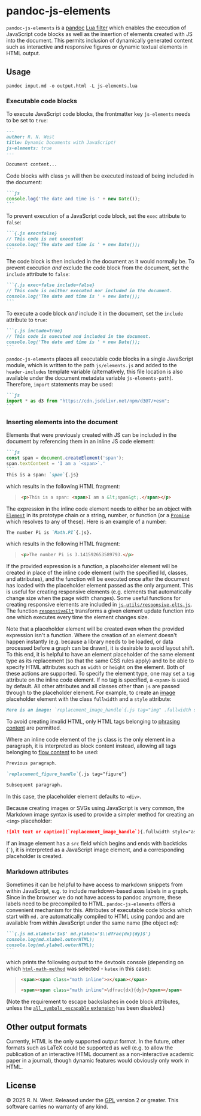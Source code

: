 # pandoc-js-elements

`pandoc-js-elements` is a [pandoc](https://pandoc.org/) [Lua filter](https://pandoc.org/lua-filters.html) which enables the execution of JavaScript code blocks as well as the insertion of elements created with JS into the document. This permits inclusion of dynamically generated content such as interactive and responsive figures or dynamic textual elements in HTML output.


## Usage

```console
pandoc input.md -o output.html -L js-elements.lua
```

### Executable code blocks

To execute JavaScript code blocks, the frontmatter key `js-elements` needs to be set
to `true`:
```md
---
author: R. N. West
title: Dynamic Documents with JavaScript!
js-elements: true
---

Document content...
```
Code blocks with class `js` will then be executed instead of being included in the document:
````md
```js
console.log('The date and time is ' + new Date());
```
````
To prevent execution of a JavaScript code block, set the `exec` attribute to `false`:
````md
```{.js exec=false}
// This code is not executed!
console.log('The date and time is ' + new Date());
```
````
The code block is then included in the document as it would normally be. To prevent execution *and* exclude the code block from the document, set the `include` attribute to `false`:
````md
```{.js exec=false include=false}
// This code is neither executed nor included in the document.
console.log('The date and time is ' + new Date());
```
````
To execute a code block *and* include it in the document, set the `include` attribute to `true`:
````md
```{.js include=true}
// This code is executed and included in the document.
console.log('The date and time is ' + new Date());
```
````
`pandoc-js-elements` places all executable code blocks in a single JavaScript module, which is written to the path `js/elements.js` and added to the `header-includes` template variable (alternatively, this file location is also available under the document metadata variable `js-elements-path`). Therefore, `import` statements may be used:
````md
```js
import * as d3 from "https://cdn.jsdelivr.net/npm/d3@7/+esm";
```
````


### Inserting elements into the document

Elements that were previously created with JS can be included in the document by referencing them in an inline JS code element:
````md
```js
const span = document.createElement('span');
span.textContent = 'I am a `<span>`.'
```
This is a span: `span`{.js}
````
which results in the following HTML fragment:
> ```html
> <p>This is a span: <span>I am a &lt;span&gt;.</span></p>
> ```
The expression in the inline code element needs to either be an object with [`Element`](https://developer.mozilla.org/en-US/docs/Web/API/Element) in its prototype chain or a string, number, or function (or a [`Promise`](https://developer.mozilla.org/en-US/docs/Web/JavaScript/Reference/Global_Objects/Promise) which resolves to any of these). Here is an example of a number:
```md
The number Pi is `Math.PI`{.js}.
```
which results in the following HTML fragment:
> ```html
> <p>The number Pi is 3.141592653589793.</p>
> ```
If the provided expression is a function, a placeholder element will be created in place of the inline code element (with the specified Id, classes, and attributes), and the function will be executed once after the document has loaded with the placeholder element passed as the only argument. This is useful for creating responsive elements (e.g. elements that automatically change size when the page width changes). Some useful functions for creating responsive elements are included in [`js-utils/responsive-elts.js`](js-utils/responsive-elts.js). The function [`responsiveElt`](https://github.com/rnwst/pandoc-js-elements/blob/master/js-utils/responsive-elts.js#L77) transforms a given element update function into one which executes every time the element changes size.

Note that a placeholder element will be created even when the provided expression isn't a function. Where the creation of an element doesn't happen instantly (e.g. because a library needs to be loaded, or data processed before a graph can be drawn), it is desirable to avoid layout shift. To this end, it is helpful to have an element placeholder of the same element type as its replacement (so that the same CSS rules apply) and to be able to specify HTML attributes such as `width` or `height` on the element. Both of these actions are supported. To specify the element type, one may set a `tag` attribute on the inline code element. If no tag is specified, a `<span>` is used by default. All other attributes and all classes other than `js` are passed through to the placeholder element. For example, to create an [image](https://developer.mozilla.org/en-US/docs/Web/HTML/Reference/Elements/img) placeholder element with the class `fullwidth` and a `style` attribute:
```markdown
Here is an image: `replacement_image_handle`{.js tag="img" .fullwidth style="aspect-ratio: 16/9"}
```
To avoid creating invalid HTML, only HTML tags belonging to [phrasing content](https://developer.mozilla.org/en-US/docs/Web/HTML/Guides/Content_categories#phrasing_content) are permitted.

Where an inline code element of the `js` class is the only element in a paragraph, it is interpreted as block content instead, allowing all tags belonging to [flow content](https://developer.mozilla.org/en-US/docs/Web/HTML/Guides/Content_categories#flow_content) to be used:
```markdown
Previous paragraph.

`replacement_figure_handle`{.js tag="figure"}

Subsequent paragraph.
```
In this case, the placeholder element defaults to `<div>`.

Because creating images or SVGs using JavaScript is very common, the Markdown image syntax is used to provide a simpler method for creating an `<img>` placeholder:
```markdown
![Alt text or caption](`replacement_image_handle`){.fullwidth style="aspect-ratio: 16/9"}
```
If an image element has a `src` field which begins and ends with backticks (`` ` ``), it is interpreted as a JavaScript image element, and a corresponding placeholder is created.


### Markdown attributes

Sometimes it can be helpful to have access to markdown snippets from within JavaScript, e.g. to include markdown-based axes labels in a graph. Since in the browser we do not have access to pandoc anymore, these labels need to be precompiled to HTML. `pandoc-js-elements` offers a convenient mechanism for this. Attributes of executable code blocks which start with `md.` are automatically compiled to HTML using pandoc and are available from within JavaScript under the same name (the object `md`):
````md
```{.js md.xlabel='$x$' md.ylabel='$\\dfrac{dx}{dy}$'}
console.log(md.xlabel.outerHTML);
console.log(md.ylabel.outerHTML);
```
````
which prints the following output to the devtools console (depending on which
[`html-math-method`](https://pandoc.org/MANUAL.html#math-rendering-in-html-1)
was selected - `katex` in this case):
> ```html
> <span><span class="math inline">x</span></span>
> ```
> ```html
> <span><span class="math inline">\dfrac{dx}{dy}</span></span>
> ```
(Note the requirement to escape backslashes in code block attributes, unless the [`all_symbols_escapable` extension](https://pandoc.org/MANUAL.html#extension-all_symbols_escapable) has been disabled.)

<!--
# Installation

# Internals
-->


## Other output formats

Currently, HTML is the only supported output format. In the future, other formats such as LaTeX could be supported as well (e.g. to allow the publication of an interactive HTML document as a non-interactive academic paper in a journal), though dynamic features would obviously only work in HTML.


## License

© 2025 R. N. West. Released under the [GPL](https://www.gnu.org/licenses/old-licenses/gpl-2.0.html) version 2 or greater. This software carries no warranty of any kind.
